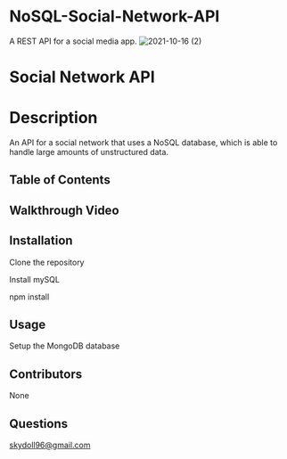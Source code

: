 # NoSQL-Social-Network-API
A REST API for a social media app. 
![2021-10-16 (2)](https://user-images.githubusercontent.com/83742550/137612149-e0c42738-c0a8-40c2-b961-37ffc0b9096a.png)


# Social Network API


# Description
An API for a social network that uses a NoSQL database, which is able to handle large amounts of unstructured data.

## Table of Contents






## Walkthrough Video






## Installation


Clone the repository


Install mySQL

npm install

## Usage

Setup the MongoDB database









##  Contributors
None


## Questions
skydoll96@gmail.com

